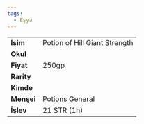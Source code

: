 ```yaml
---
tags:
  - Eşya
---  
```

  
|  |  |  
|---|---|  
| **İsim** | Potion of Hill Giant Strength|  
| **Okul** | |  
| **Fiyat** | 250gp|  
| **Rarity** | |  
| **Kimde** | |  
| **Menşei** | Potions General|  
| **İşlev** | 21 STR (1h)|  
